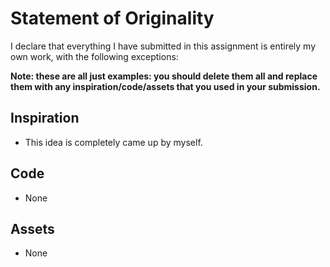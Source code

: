 # Statement of Originality

I declare that everything I have submitted in this assignment is entirely my own
work, with the following exceptions:

**Note: these are all just examples: you should delete them all and replace them
with any inspiration/code/assets that you used in your submission.**

## Inspiration

- This idea is completely came up by myself.

## Code

- None

## Assets

- None
